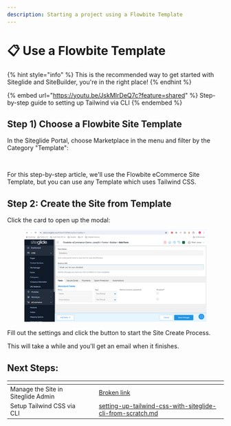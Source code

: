 ```yaml
---
description: Starting a project using a Flowbite Template
---
```


# 📋 Use a Flowbite Template

{% hint style="info" %}
This is the recommended way to get started with Siteglide and SiteBuilder, you're in the right place!
{% endhint %}

{% embed url="https://youtu.be/JskMIrDeQ7c?feature=shared" %}
Step-by-step guide to setting up Tailwind via CLI
{% endembed %}

## Step 1) Choose a Flowbite Site Template <a href="#quick-start" id="quick-start"></a>

In the Siteglide Portal, choose Marketplace in the menu and filter by the Category "Template":

<figure><img src="https://p186.p2.n0.cdn.zight.com/items/Qwuope1j/7f6b5898-704b-4e4b-92ba-0dbd9fefabda.jpg?source=viewer&#x26;v=%22a6b821cc0fdc54f783aafe70d01b7fff%22" alt=""><figcaption></figcaption></figure>

For this step-by-step article, we'll use the Flowbite eCommerce Site Template, but you can use any Template which uses Tailwind CSS.

## Step 2: Create the Site from Template

Click the card to open up the modal:

<figure><img src="../../.gitbook/assets/image (1) (1) (1) (1).png" alt=""><figcaption></figcaption></figure>

Fill out the settings and click the button to start the Site Create Process.

This will take a while and you'll get an email when it finishes.

## Next Steps:

<table data-card-size="large" data-column-title-hidden data-view="cards"><thead><tr><th></th><th></th><th data-hidden></th><th data-hidden data-card-target data-type="content-ref"></th></tr></thead><tbody><tr><td>Manage the Site in Siteglide Admin</td><td></td><td></td><td><a href="broken-reference">Broken link</a></td></tr><tr><td>Setup Tailwind CSS via CLI</td><td></td><td></td><td><a href="setting-up-tailwind-css-with-siteglide-cli-from-scratch.md">setting-up-tailwind-css-with-siteglide-cli-from-scratch.md</a></td></tr></tbody></table>

